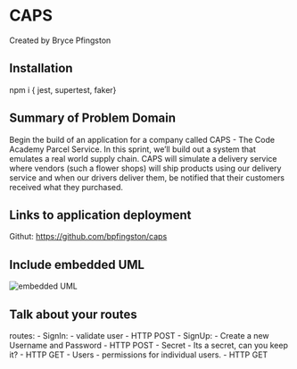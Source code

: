 # CAPS
Created by Bryce Pfingston  

## Installation  
npm i { jest, supertest, faker}  
  
## Summary of Problem Domain  
Begin the build of an application for a company called CAPS - The Code Academy Parcel Service. In this sprint, we’ll build out a system that emulates a real world supply chain. CAPS will simulate a delivery service where vendors (such a flower shops) will ship products using our delivery service and when our drivers deliver them, be notified that their customers received what they purchased. 


## Links to application deployment  
 
Githut: https://github.com/bpfingston/caps
  
## Include embedded UML
![embedded UML](./images/devpath.png)

## Talk about your routes

routes:
    - SignIn:
        - validate user
        - HTTP POST
    - SignUp:
        - Create a new Username and Password
        - HTTP POST
    - Secret
        - Its a secret, can you keep it?
        - HTTP GET
    - Users
        - permissions for individual users.
        - HTTP GET
